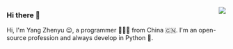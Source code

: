 <img align="right" src="https://github-readme-stats.vercel.app/api?
username=residualns&show_icons=true&icon_color=CE1D2D&text_color=718096&bg_color=ffffff&hide_title=true" />

### Hi there 👋
Hi, I'm Yang Zhenyu 😉, a programmer 👨🏻‍💻 from China 🇨🇳. I'm an open-source profession and always develop in Python 🐍.
<!--
**ResidualNS/ResidualNS** is a ✨ _special_ ✨ repository because its `README.md` (this file) appears on your GitHub profile.

Here are some ideas to get you started:

- 🔭 I’m currently working on ...
🌱 I’m currently learning Python and Deeplearning
- 👯 I’m looking to collaborate on ...
🤔 I’m pursuing my Master degree.
💬 Ask me about anything, I would like to answer.
- 📫 How to reach me: ...
- 😄 Pronouns: ...
- ⚡ Fun fact: ...
-->
